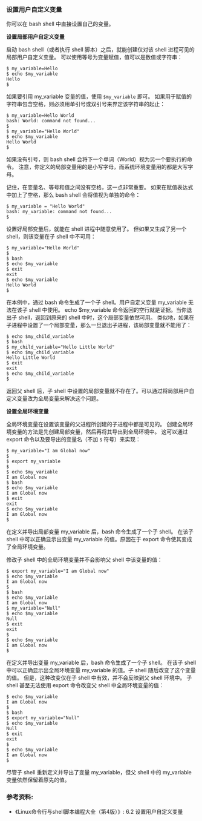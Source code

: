 ### 设置用户自定义变量

你可以在 bash shell 中直接设置自己的变量。


**设置局部用户自定义变量**

启动 bash shell（或者执行 shell 脚本）之后，就能创建仅对该 shell 进程可见的局部用户自定义变量。
可以使用等号为变量赋值，值可以是数值或字符串：

```
$ my_variable=Hello
$ echo $my_variable
Hello
$
```

如果要引用 my_variable 变量的值，使用 `$my_variable` 即可。
如果用于赋值的字符串包含空格，则必须用单引号或双引号来界定该字符串的起止：

```
$ my_variable=Hello World
bash: World: command not found...
$
$ my_variable="Hello World"
$ echo $my_variable
Hello World
$
```

如果没有引号，则 bash shell 会将下一个单词（World）视为另一个要执行的命令。
注意，你定义的局部变量用的是小写字母，而系统环境变量用的都是大写字母。

记住，在变量名、等号和值之间没有空格，这一点非常重要。
如果在赋值表达式中加上了空格，那么 bash shell 会将值视为单独的命令：

```
$ my_variable = "Hello World"
bash: my_variable: command not found...
$
```

设置好局部变量后，就能在 shell 进程中随意使用了。
但如果又生成了另一个 shell，则该变量在子 shell 中不可用：

```
$ my_variable="Hello World"
$
$ bash
$ echo $my_variable
$ exit
exit
$ echo $my_variable
Hello World
$
```

在本例中，通过 bash 命令生成了一个子 shell。用户自定义变量 my_variable 无法在该子 shell 中使用。
echo $my_variable 命令返回的空行就是证据。当你退出子 shell，返回到原来的 shell 中时，这个局部变量依然可用。
类似地，如果在子进程中设置了一个局部变量，那么一旦退出子进程，该局部变量就不能用了：

```
$ echo $my_child_variable
$ bash
$ my_child_variable="Hello Little World"
$ echo $my_child_variable
Hello Little World
$ exit
exit
$ echo $my_child_variable
$
```

返回父 shell 后，子 shell 中设置的局部变量就不存在了。可以通过将局部用户自定义变量改为全局变量来解决这个问题。


**设置全局环境变量**

全局环境变量在设置该变量的父进程所创建的子进程中都是可见的。
创建全局环境变量的方法是先创建局部变量，然后再将其导出到全局环境中。
这可以通过 export 命令以及要导出的变量名（不加 `$` 符号）来实现：

```
$ my_variable="I am Global now"
$
$ export my_variable
$
$ echo $my_variable
I am Global now
$ bash
$ echo $my_variable
I am Global now
$ exit
exit
$ echo $my_variable
I am Global now
$
```

在定义并导出局部变量 my_variable 后，bash 命令生成了一个子 shell。
在该子 shell 中可以正确显示出变量 my_variable 的值。原因在于 export 命令使其变成了全局环境变量。

修改子 shell 中的全局环境变量并不会影响父 shell 中该变量的值：

```
$ export my_variable="I am Global now"
$ echo $my_variable
I am Global now
$
$ bash
$ echo $my_variable
I am Global now
$ my_variable="Null"
$ echo $my_variable
Null
$ exit
exit
$
$ echo $my_variable
I am Global now
$
```

在定义并导出变量 my_variable 后，bash 命令生成了一个子 shell。
在该子 shell 中可以正确显示出全局环境变量 my_variable 的值。子 shell 随后改变了这个变量的值。
但是，这种改变仅在子 shell 中有效，并不会反映到父 shell 环境中。
子 shell 甚至无法使用 export 命令改变父 shell 中全局环境变量的值：

```
$ echo $my_variable
I am Global now
$
$ bash
$ export my_variable="Null"
$ echo $my_variable
Null
$ exit
exit
$
$ echo $my_variable
I am Global now
$
```

尽管子 shell 重新定义并导出了变量 my_variable，但父 shell 中的 my_variable 变量依然保留着原先的值。


### 参考资料:
- 《Linux命令行与shell脚本编程大全（第4版）》: 6.2 设置用户自定义变量
